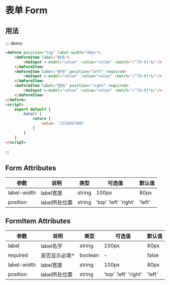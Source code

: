 # 表单 Form

## 用法
::: demo
``` html
<AmForm position="top" label-width="80px">
    <AmFormItem label="姓名">
        <AmInput v-model="value" :value="value" :match="/^[0-9]*$/"/>
    </AmFormItem>
    <AmFormItem label="账号" position="left" required>
        <AmInput v-model="value" :value="value" :match="/^[0-9]*$/"/>
    </AmFormItem>
    <AmFormItem label="密码" position="right" required>
        <AmInput v-model="value" :value="value" :match="/^[0-9]*$/"/>
    </AmFormItem>
</AmForm>
<script>
    export default {
        data() {
            return {
                value: '1234567890'
            }
        }
    }
</script>
```
:::

## Form Attributes

| 参数       | 说明        | 类型       | 可选值         | 默认值   |
|---------- |------------ |---------- |-------------  |-------- |
| label-width      | label宽度         | string   | 100px   |    80px    |
| position      | label所处位置         | string   | 'top' 'left' 'right'   |    'left'    |


## FormItem Attributes

| 参数       | 说明        | 类型       | 可选值         | 默认值   |
|---------- |------------ |---------- |-------------  |-------- |
| label      | label名字         | string   | 100px   |    80px    |
| required      | 是否显示必填*        | boolean   | -   |    false    |
| label-width      | label宽度         | string   | 100px   |    80px    |
| position      | label所处位置         | string   | 'top' 'left' 'right'   |    'left'    |


